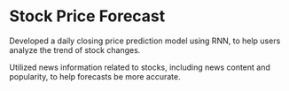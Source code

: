 # Stock Price Forecast 

Developed a daily closing price prediction model using RNN, to help users analyze the trend of stock changes.

Utilized news information related to stocks, including news content and popularity, to help forecasts be more accurate.
